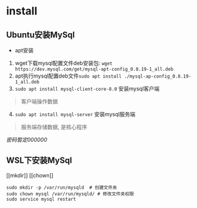 # install

## Ubuntu安装MySql

- apt安装
1. wget下载mysql配置文件deb安装包:
   `wget https://dev.mysql.com/get/mysql-apt-config_0.8.19-1_all.deb`
2. apt执行mysql配置deb文件`sudo apt install ./mysql-ap-config_0.8.19-1_all.deb`
3. `sudo apt install mysql-client-core-8.0` 安装mysql客户端
  > 客户端操作数据
4. `sudo apt install mysql-server` 安装mysql服务端
  > 服务端存储数据, 是核心程序
  
  *密码暂定000000*

## WSL下安装MySql

[[mkdir]] [[chown]] 

```shell
sudo mkdir -p /var/run/mysqld  # 创建文件夹
sudo chown mysql /var/run/mysqld/ # 修改文件夹权限
sudo service mysql restart
```
